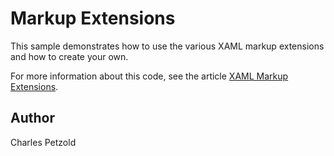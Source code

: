 Markup Extensions
=================

This sample demonstrates how to use the various XAML markup extensions and how to create your own.

For more information about this code, see the article [XAML Markup Extensions](https://developer.xamarin.com/guides/xamarin-forms/xaml/markup-extensions/).

Author
------

Charles Petzold
